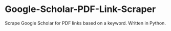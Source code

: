 # Google-Scholar-PDF-Link-Scraper
Scrape Google Scholar for PDF links based on a keyword. Written in Python.
